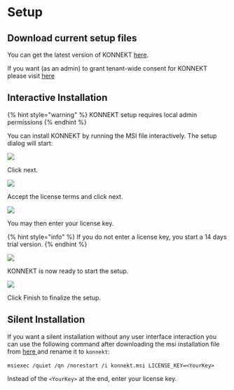 # Setup

## Download current setup files

You can get the latest version of KONNEKT [here](https://trial.konnekt.io/).

If you want (as an admin) to grant tenant-wide consent for KONNEKT please visit [here ](grant-admin-consent-in-enterprise-applications.md)

## Interactive Installation

{% hint style="warning" %}
KONNEKT setup requires local admin permissions&#x20;
{% endhint %}

You can install KONNEKT by running the MSI file interactively. The setup dialog will start:

![](<../.gitbook/assets/2022-08-02 15\_18\_53-Window.png>)

Click next.

![](<../.gitbook/assets/2022-08-02 15\_19\_21-Window.png>)

Accept the license terms and click next.

![](<../.gitbook/assets/2022-08-02 15\_19\_47-Window.png>)

You may then enter your license key.

{% hint style="info" %}
If you do not enter a license key, you start a 14 days trial version.
{% endhint %}

![](<../.gitbook/assets/2022-08-02 15\_20\_34-Window.png>)

KONNEKT is now ready to start the setup.

![](<../.gitbook/assets/2022-08-02 15\_21\_06-Window.png>)

Click Finish to finalize the setup.



## Silent Installation

If you want a silent installation without any user interface interaction you can use the following command after downloading the msi installation file from [here ](https://trial.konnekt.io/)and rename it to `konnekt`:\
\
`msiexec /quiet /qn /norestart /i konnekt.msi LICENSE_KEY=<YourKey>`

Instead of the `<YourKey>` at the end, enter your license key.
